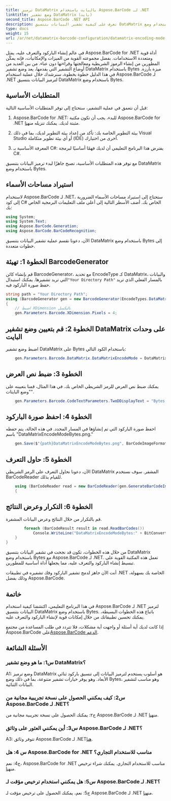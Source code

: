 ```yaml
---
title: ترميز DataMatrix بالبايت باستخدام Aspose.BarCode لـ .NET
linktitle: وضع تشفير DataMatrix (بايت)
second_title: Aspose.BarCode .NET API
description: تعرف على كيفية تشفير البيانات بتنسيق DataMatrix باستخدام وضع Bytes مع Aspose.BarCode لـ .NET. اتبع دليلنا خطوة بخطوة لإنشاء الباركود والتعرف عليه.
type: docs
weight: 15
url: /ar/net/datamatrix-barcode-configuration/datamatrix-encoding-mode-bytes/
---
```

في عالم إنشاء الباركود والتعرف عليه، يمثل Aspose.BarCode for .NET أداة قوية ومتعددة الاستخدامات. بفضل مجموعته القوية من الميزات والإمكانيات، فإنه يمكّن المطورين من إنشاء الرموز الشريطية ومعالجتها وقراءتها دون عناء. من بين العديد من أوضاع التشفير التي يقدمها، يعد وضع تشفير DataMatrix باستخدام Bytes ميزة بارزة. في هذا الدليل خطوة بخطوة، سنرشدك خلال عملية استخدام Aspose.BarCode لـ .NET لترميز البيانات بتنسيق DataMatrix باستخدام وضع Bytes.

## المتطلبات الأساسية

قبل أن نتعمق في عملية التشفير، ستحتاج إلى توفر المتطلبات الأساسية التالية:

1.  Aspose.BarCode for .NET: للبدء، يجب أن تكون مكتبة Aspose.BarCode for .NET مثبتة لديك. يمكنك تنزيله من[هنا](https://releases.aspose.com/barcode/net/).

2. بيئة التطوير الخاصة بك: تأكد من إعداد بيئة التطوير لديك، بما في ذلك Visual Studio أو أي بيئة تطوير متكاملة (IDE) أخرى من اختيارك.

3. المعرفة الأساسية بـ C#: يفترض هذا البرنامج التعليمي أن لديك فهمًا أساسيًا لبرمجة C#.

مع توفر هذه المتطلبات الأساسية، تصبح جاهزًا لبدء ترميز البيانات بتنسيق DataMatrix باستخدام وضع Bytes.

## استيراد مساحات الأسماء

لاستخدام Aspose.BarCode لـ .NET، ستحتاج إلى استيراد مساحات الأسماء الضرورية إلى كود C# الخاص بك. أضف الأسطر التالية إلى أعلى ملف التعليمات البرمجية الخاص بك:

```csharp
using System;
using System.Text;
using Aspose.BarCode.Generation;
using Aspose.BarCode.BarCodeRecognition;
```

الآن، دعونا نقسم عملية تشفير البيانات بتنسيق DataMatrix باستخدام وضع Bytes إلى خطوات متعددة.

## الخطوة 1: تهيئة BarcodeGenerator

 قم بإنشاء كائن BarcodeGenerator، مع تحديد EncodeType كـ DataMatrix، والبيانات التي تريد تشفيرها. يمكنك استبدال`"Your Directory Path"` بالمسار الفعلي الذي تريد حفظ صورة الباركود فيه.

```csharp
string path = "Your Directory Path";
using (BarcodeGenerator gen = new BarcodeGenerator(EncodeTypes.DataMatrix, strBld.ToString()))
{
    // اضبط XDimension بالبكسل
    gen.Parameters.Barcode.XDimension.Pixels = 4;
```

## الخطوة 2: قم بتعيين وضع تشفير DataMatrix على وحدات البايت

اضبط وضع تشفير DataMatrix على Bytes باستخدام الكود التالي:

```csharp
    gen.Parameters.Barcode.DataMatrix.DataMatrixEncodeMode = DataMatrixEncodeMode.Bytes;
```

## الخطوة 3: ضبط نص العرض

يمكنك ضبط نص العرض للرمز الشريطي الخاص بك. في هذا المثال، قمنا بتعيينه على "وضع البايتات".

```csharp
    gen.Parameters.Barcode.CodeTextParameters.TwoDDisplayText = "Bytes mode";
```

## الخطوة 4: احفظ صورة الباركود

احفظ صورة الباركود التي تم إنشاؤها في المسار المحدد. في هذه الحالة، يتم حفظه باسم "DataMatrixEncodeModeBytes.png."

```csharp
    gen.Save($"{path}DataMatrixEncodeModeBytes.png", BarCodeImageFormat.Png);
```

## الخطوة 5: حاول التعرف

الآن، دعونا نحاول التعرف على الرمز الشريطي DataMatrix المشفر. سوف نستخدم BarCodeReader للقيام بذلك.

```csharp
    using (BarCodeReader read = new BarCodeReader(gen.GenerateBarCodeImage(), DecodeType.DataMatrix))
    {
```

## الخطوة 6: التكرار وعرض النتائج

قم بالتكرار من خلال النتائج وعرض البيانات المشفرة.

```csharp
        foreach (BarCodeResult result in read.ReadBarCodes())
            Console.WriteLine("DataMatrixEncodeModeBytes:" + BitConverter.ToString(result.CodeBytes));
    }
}
```

من خلال هذه الخطوات، تكون قد نجحت في تشفير البيانات بتنسيق DataMatrix باستخدام وضع Bytes مع Aspose.BarCode لـ .NET. تعمل هذه المكتبة القوية على تبسيط إنشاء الباركود والتعرف عليه، مما يجعلها أداة أساسية للمطورين.

أنت الآن جاهز لدمج تشفير الباركود وفك تشفيره في تطبيقات .NET الخاصة بك بسهولة، وذلك بفضل Aspose.BarCode.

## خاتمة

في هذا البرنامج التعليمي، اكتشفنا كيفية استخدام Aspose.BarCode لـ .NET لترميز البيانات بتنسيق DataMatrix باستخدام وضع Bytes. باتباع هذه الخطوات البسيطة، يمكنك تحسين تطبيقاتك من خلال إمكانات قوية لإنشاء الباركود والتعرف عليه.

 إذا كانت لديك أية أسئلة أو واجهت أية مشكلات، فلا تتردد في طلب المساعدة من مجتمع Aspose.BarCode على[Aspose.BarCode الدعم](https://forum.aspose.com/c/barcode/13).

## الأسئلة الشائعة

### س1: ما هو وضع تشفير DataMatrix؟

A1: وضع ترميز DataMatrix هو أسلوب يستخدم لترميز البيانات إلى تنسيق باركود ثنائي الأبعاد. وهو يوفر خيارات تشفير متنوعة، بما في ذلك وضع Bytes، وهو مناسب لتشفير البيانات الثنائية.

### س2: كيف يمكنني الحصول على نسخة تجريبية مجانية من Aspose.BarCode لـ .NET؟

 ج٢: يمكنك الحصول على نسخة تجريبية مجانية من Aspose.BarCode لـ .NET من[هنا](https://releases.aspose.com/).

### س3: أين يمكنني العثور على وثائق Aspose.BarCode لـ .NET؟

 A3: تتوفر وثائق Aspose.BarCode لـ .NET[هنا](https://reference.aspose.com/barcode/net/).

### س 4: هل Aspose.BarCode for .NET مناسب للاستخدام التجاري؟

ج4: نعم، Aspose.BarCode for .NET مناسب للاستخدام التجاري. يمكنك شراء ترخيص من[هنا](https://purchase.aspose.com/buy).

### س5: هل يمكنني استخدام ترخيص مؤقت لـ Aspose.BarCode لـ .NET؟

 ج5: نعم، يمكنك الحصول على ترخيص مؤقت لـ Aspose.BarCode لـ .NET من[هنا](https://purchase.aspose.com/temporary-license/).